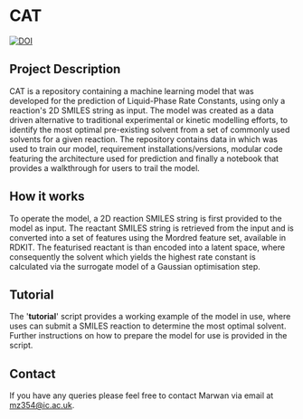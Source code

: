 # CAT
[![DOI](https://zenodo.org/badge/1037222864.svg)](https://doi.org/10.5281/zenodo.16887610)
## Project Description
CAT is a repository containing a machine learning model that was developed for the prediction of Liquid-Phase Rate Constants, using only a reaction's 2D SMILES string as input.
The model was created as a data driven alternative to traditional experimental or kinetic modelling efforts, to identify the most optimal pre-existing solvent from a set of commonly used solvents for a given reaction. 
The repository contains data in which was used to train our model, requirement installations/versions, modular code featuring the architecture used for prediction and finally a notebook that provides a walkthrough for users to trail the model. 

## How it works
To operate the model, a 2D reaction SMILES string is first provided to the model as input. The reactant SMILES string is retrieved from the input and is converted into a set of features using the Mordred feature set, available in RDKIT. The featurised reactant is than encoded into a latent space, where consequently the solvent which yields the highest rate constant is calculated via the surrogate model of a Gaussian optimisation step. 

## Tutorial 
The '**tutorial**' script provides a working example of the model in use, where uses can submit a SMILES reaction to determine the most optimal solvent. Further instructions on how to prepare the model for use is provided in the script.   

## Contact
If you have any queries please feel free to contact Marwan via email at mz354@ic.ac.uk. 

